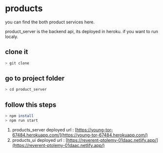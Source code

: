 # products

you can find the both product services here.

product_server is the backend api, its deployed in heroku. if you want to run localy.

## clone it

```bash
> git clone 
```

## go to project folder
```bash
> cd product_server
```

## follow this steps
```bash
> npm install
> npm run start
```


1. products_server deployed url : [https://young-tor-67484.herokuapp.com/](https://young-tor-67484.herokuapp.com/)
1. products_ui deployed url : [https://reverent-ptolemy-01daac.netlify.app/](https://reverent-ptolemy-01daac.netlify.app/)
